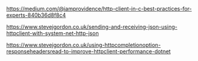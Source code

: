 https://medium.com/@iamprovidence/http-client-in-c-best-practices-for-experts-840b36d8f8c4

https://www.stevejgordon.co.uk/sending-and-receiving-json-using-httpclient-with-system-net-http-json

https://www.stevejgordon.co.uk/using-httpcompletionoption-responseheadersread-to-improve-httpclient-performance-dotnet
